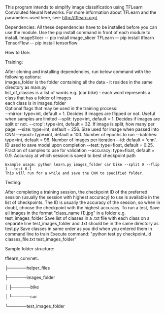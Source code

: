 This program intends to simplify image classification using TFLearn Convoluted Neural Networks.
For more information about TFLearn and the parameters used here, see: http://tflearn.org/

Dependencies:
All these dependencies have to be installed before you can use the module.
Use the pip install command in front of each module to install.
ImageSlicer -- pip install image_slicer
TFLearn -- pip install tflearn
TensorFlow -- pip install tensorflow

How to Use:
  
  Training: 
  
  After cloning and installing dependencies, run below command with the following options:  
    images_folder is the folder containing all the data - it resides in the same directory as main.py    
    list_of_classes is a list of words e.g. (car bike) - each word represents a class that has a folder of images    
    each class is in images_folder    
    Optional flags that may be used in the training process:    
      --mirror: type=int, default = 1. Decides if images are flipped or not. Useful when samples are limited
      --split: type=int, default = 1. Decides if images are split or not.
      --crop': type=int, default = 32. If image is split, how many per page.
      --size: type=int, default = 256. Size used for image when passed into CNN
      --epoch: type=int, default = 100. Number of epochs to run
      --batches: type=int, default = 96. Number of images per iteration
      --id: default = 'cnn'. ID used to save model upon completion
      --test: type=float, default = 0.25. Fraction of samples to use for validation
      --accuracy: type=float, default = 0.9. Accuracy at which session is saved to best checkpoint path
      
    Example usage: python learn.py images_folder car bike --split 0 --flip 1 --test 0.1        
    This will run for a while and save the CNN to specified folder.
  
  Testing:

  After completing a training session, the checkpoint ID of the preferred session (usually the session with highest accuracy) to use is available in the list of checkpoints. The ID is usually the accuracy of the session, so when in doubt, choose the checkpoint with the highest accuracy.
  To run a test, 
    Save all images in the format "class_name (1).jpg" in a folder e.g. test_images_folder
    Save list of classes in a .txt file with each class on a separate line
    test_images_folder and .txt should be in the same directory as test.py
    Save classes in same order as you did when you entered them in command line to train
    Execute command: "python test.py checkpoint_id classes_file.txt test_images_folder"

  Sample folder structure:

  tflearn_convnet:.

  ├──────helper_files

  ├──────images_folder

  │   ├──────bike

  │   └──────car
  
  └──────test_images_folder

